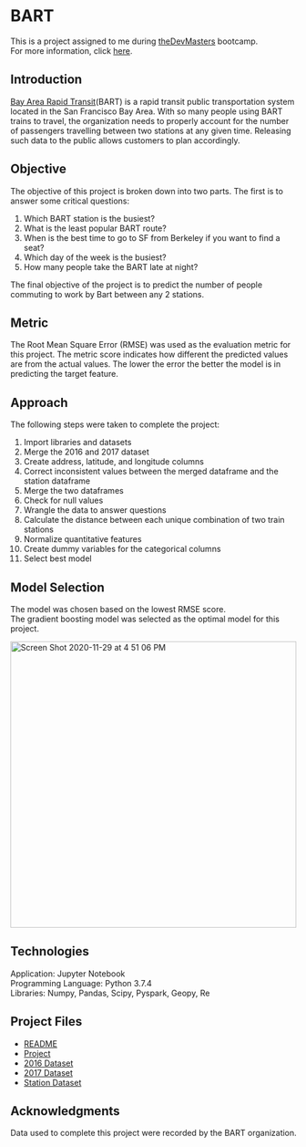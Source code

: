 # BART
This is a project assigned to me during [theDevMasters](https://www.thedevmasters.com) bootcamp.<br> 
For more information, click [here](https://www.kaggle.com/saulfuh/bart-ridership).

## Introduction
[Bay Area Rapid Transit](https://www.bart.gov/)(BART) is a rapid transit public transportation system located in the San Francisco Bay Area. With so many people using BART trains to travel, the organization needs to properly account for the number of passengers travelling between two stations at any given time. Releasing such data to the public allows customers to plan accordingly.

## Objective
The objective of this project is broken down into two parts.
The first is to answer some critical questions:
1. Which BART station is the busiest?
2. What is the least popular BART route?
3. When is the best time to go to SF from Berkeley if you want to find a seat?
4. Which day of the week is the busiest?
5. How many people take the BART late at night?

The final objective of the project is to predict the number of people commuting to work by Bart between any 2 stations.

## Metric
The Root Mean Square Error (RMSE) was used as the evaluation metric for this project. The metric score indicates how different the predicted 
values are from the actual values. The lower the error the better the model is in predicting the target feature.

## Approach
The following steps were taken to complete the project:
1. Import libraries and datasets
2. Merge the 2016 and 2017 dataset
3. Create address, latitude, and longitude columns
4. Correct inconsistent values between the merged dataframe and the station dataframe
5. Merge the two dataframes
6. Check for null values
7. Wrangle the data to answer questions
8. Calculate the distance between each unique combination of two train stations
9. Normalize quantitative features
10. Create dummy variables for the categorical columns
11. Select best model

## Model Selection
The model was chosen based on the lowest RMSE score.<br>
The gradient boosting model was selected as the optimal model for this project.

<img width="502" alt="Screen Shot 2020-11-29 at 4 51 06 PM" src="https://user-images.githubusercontent.com/51253177/100558466-7326b600-3263-11eb-93c7-ae1bf00b1613.png">

## Technologies
Application: Jupyter Notebook<br>
Programming Language: Python 3.7.4<br>
Libraries: Numpy, Pandas, Scipy, Pyspark, Geopy, Re<br>

## Project Files
* [README](https://github.com/Ericjung008/BART/edit/main/README.md)
* [Project](https://github.com/Ericjung008/BART/blob/main/BART.ipynb)
* [2016 Dataset](https://www.kaggle.com/saulfuh/bart-ridership)
* [2017 Dataset](https://www.kaggle.com/saulfuh/bart-ridership)
* [Station Dataset](https://www.kaggle.com/saulfuh/bart-ridership)

## Acknowledgments
Data used to complete this project were recorded by the BART organization.
